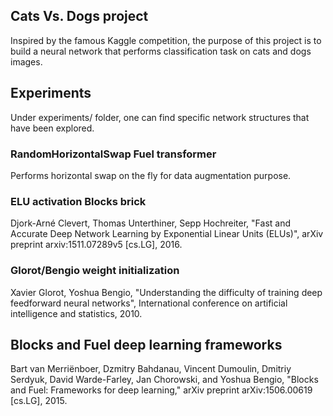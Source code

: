 ## Cats Vs. Dogs project

Inspired by the famous Kaggle competition, the purpose of this project is to build a neural network that performs classification task on cats and dogs images. 

## Experiments

Under experiments/ folder, one can find specific network structures that have been explored. 

### RandomHorizontalSwap Fuel transformer

Performs horizontal swap on the fly for data augmentation purpose.

### ELU activation Blocks brick

Djork-Arné Clevert, Thomas Unterthiner, Sepp Hochreiter, "Fast and Accurate Deep Network Learning by Exponential Linear Units (ELUs)", arXiv preprint arxiv:1511.07289v5 [cs.LG], 2016.

### Glorot/Bengio weight initialization 

Xavier Glorot, Yoshua Bengio, "Understanding the difficulty of training deep feedforward neural networks", International conference on artificial intelligence and statistics, 2010.

## Blocks and Fuel deep learning frameworks

Bart van Merriënboer, Dzmitry Bahdanau, Vincent Dumoulin, Dmitriy Serdyuk, David Warde-Farley, Jan Chorowski, and Yoshua Bengio, "Blocks and Fuel: Frameworks for deep learning," arXiv preprint arXiv:1506.00619 [cs.LG], 2015.



